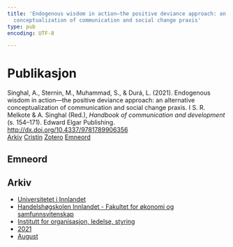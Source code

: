 ```yaml
---
title: 'Endogenous wisdom in action—the positive deviance approach: an alternative
  conceptualization of communication and social change praxis'
type: pub
encoding: UTF-8

---
```

<h1>Publikasjon</h1>
<article id="csl-bib-container-6AVPFGRS" class="csl-bib-container">
  <div class="csl-bib-body"> <div class="csl-entry">Singhal, A., Sternin, M., Muhammad, S., &#38; Durá, L. (2021). Endogenous wisdom in action—the positive deviance approach: an alternative conceptualization of communication and social change praxis. I S. R. Melkote &#38; A. Singhal (Red.), <i>Handbook of communication and development</i> (s. 154–171). Edward Elgar Publishing. <a href="http://dx.doi.org/10.4337/9781789906356">http://dx.doi.org/10.4337/9781789906356</a></div> </div>
  <div class="csl-bib-buttons">
    <a href="#taxonomy-article-6AVPFGRS" alt="archive" class="csl-bib-button">Arkiv</a>
    <a href="https://app.cristin.no/results/show.jsf?id=1928530" alt="Cristin" class="csl-bib-button">Cristin</a>
    <a href="http://zotero.org/groups/5881554/items/6AVPFGRS" alt="Zotero" class="csl-bib-button">Zotero</a>
    <a href="#keywords-article-6AVPFGRS" alt="keywords" class="csl-bib-button">Emneord</a>
  </div>
  <div id="csl-bib-meta-container-6AVPFGRS"></div>
</article>
<div id="csl-bib-meta-6AVPFGRS" class="csl-bib-meta">
  <article id="keywords-article-6AVPFGRS" class="keywords-article">
    <h1>Emneord</h1>
    
  </article>
  <article id="taxonomy-article-6AVPFGRS" class="taxonomy-article">
    <h1>Arkiv</h1>
    <ul>
      <li>
        <a href="/nn/archive/?key=3DCRN523">Universitetet i Innlandet</a>
      </li>
      <li>
        <a href="/nn/archive/?key=DU8Q9LN9">Handelshøgskolen Innlandet - Fakultet for økonomi og samfunnsvitenskap</a>
      </li>
      <li>
        <a href="/nn/archive/?key=4LUWR3ZM">Institutt for organisasjon, ledelse, styring</a>
      </li>
      <li>
        <a href="/nn/archive/?key=8VQBC64H">2021</a>
      </li>
      <li>
        <a href="/nn/archive/?key=L4PN3CBI">August</a>
      </li>
    </ul>
  </article>
</div>
